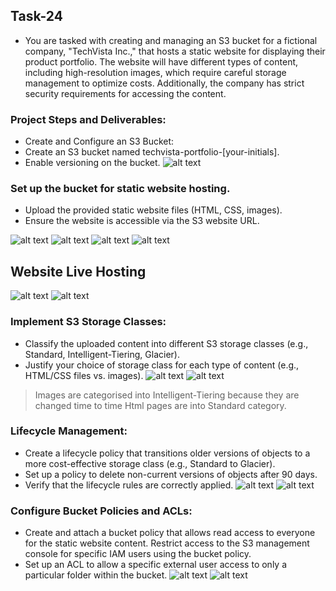 ## Task-24

- You are tasked with creating and managing an S3 bucket for a fictional company, "TechVista Inc.," that hosts a static website for displaying their product portfolio. The website will have different types of content, including high-resolution images, which require careful storage management to optimize costs. Additionally, the company has strict security requirements for accessing the content.


### Project Steps and Deliverables:

- Create and Configure an S3 Bucket:
- Create an S3 bucket named techvista-portfolio-[your-initials].
- Enable versioning on the bucket.
![alt text](a.png)

### Set up the bucket for static website hosting.
- Upload the provided static website files (HTML, CSS, images).
- Ensure the website is accessible via the S3 website URL.

![alt text](b.png)
![alt text](c.png)
![alt text](d.png)
![alt text](e.png)

## Website Live Hosting
![alt text](g.png)
![alt text](f.png)

### Implement S3 Storage Classes:

- Classify the uploaded content into different S3 storage classes (e.g., Standard, Intelligent-Tiering, Glacier).
- Justify your choice of storage class for each type of content (e.g., HTML/CSS files vs. images).
![alt text](h.png)
![alt text](i.png)
> Images are categorised into Intelligent-Tiering because they are changed time to time
> Html pages are into Standard category.

### Lifecycle Management:
- Create a lifecycle policy that transitions older versions of objects to a more cost-effective storage class (e.g., Standard to Glacier).
- Set up a policy to delete non-current versions of objects after 90 days.
- Verify that the lifecycle rules are correctly applied.
![alt text](j.png)
![alt text](k.png)

### Configure Bucket Policies and ACLs:
- Create and attach a bucket policy that allows read access to everyone for the static website content.
Restrict access to the S3 management console for specific IAM users using the bucket policy.
- Set up an ACL to allow a specific external user access to only a particular folder within the bucket.
![alt text](l.png)
![alt text](m.png)
